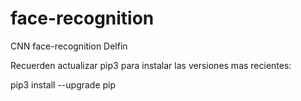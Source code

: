 # face-recognition
CNN face-recognition Delfin

Recuerden actualizar pip3 para instalar las versiones mas recientes:

pip3 install --upgrade pip
